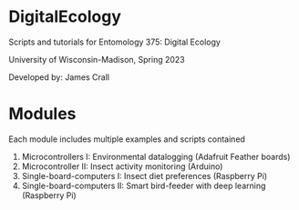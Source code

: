 # DigitalEcology

Scripts and tutorials for Entomology 375: Digital Ecology

University of Wisconsin-Madison, Spring 2023

Developed by: James Crall

# Modules
Each module includes multiple examples and scripts contained
1. Microcontrollers I: Environmental datalogging (Adafruit Feather boards)
2. Microcontroller II: Insect activity monitoring (Arduino)
3. Single-board-computers I: Insect diet preferences (Raspberry Pi)
4. Single-board-computers II: Smart bird-feeder with deep learning (Raspberry Pi)
